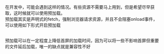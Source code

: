 在开发中，可能会遇到这样的情况。有些资源不需要马上用到，但是希望尽早获取，这时候就可以使用预加载。
<br>
预加载其实是声明式的fetch，强制浏览器请求资源，并且不会阻塞onload事件，可以使用如下形式开启预加载
<br>
<link rel="preload" href="xxxxx.com">
<br>
预加载可以在一定程度上降低首屏的加载时间，因为可以将一些不影响首屏但重要的文件延后加载，唯一的缺点就是兼容性不好
